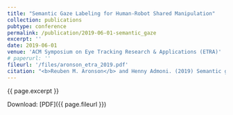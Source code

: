 ```yaml
---
title: "Semantic Gaze Labeling for Human-Robot Shared Manipulation"
collection: publications
pubtype: conference
permalink: /publication/2019-06-01-semantic_gaze
excerpt: ''
date: 2019-06-01
venue: 'ACM Symposium on Eye Tracking Research & Applications (ETRA)'
# paperurl: ''
fileurl: '/files/aronson_etra_2019.pdf'
citation: "<b>Reuben M. Aronson</b> and Henny Admoni. (2019) Semantic gaze labeling for human-robot shared manipulation. In <i>Proceedings of the 11th ACM Symposium on Eye Tracking Research & Applications (ETRA '19)</i>. Association for Computing Machinery, New York, NY, USA, Article 2, 1–9. DOI:https://doi.org/10.1145/3314111.3319840"
---
```

{{ page.excerpt }}

Download: [PDF]({{ page.fileurl }})

